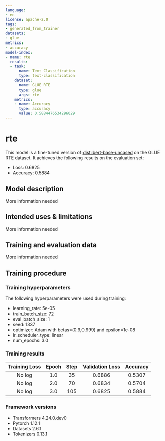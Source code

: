 ```yaml
---
language:
- en
license: apache-2.0
tags:
- generated_from_trainer
datasets:
- glue
metrics:
- accuracy
model-index:
- name: rte
  results:
  - task:
      name: Text Classification
      type: text-classification
    dataset:
      name: GLUE RTE
      type: glue
      args: rte
    metrics:
    - name: Accuracy
      type: accuracy
      value: 0.5884476534296029
---
```


<!-- This model card has been generated automatically according to the information the Trainer had access to. You
should probably proofread and complete it, then remove this comment. -->

# rte

This model is a fine-tuned version of [distilbert-base-uncased](https://huggingface.co/distilbert-base-uncased) on the GLUE RTE dataset.
It achieves the following results on the evaluation set:
- Loss: 0.6825
- Accuracy: 0.5884

## Model description

More information needed

## Intended uses & limitations

More information needed

## Training and evaluation data

More information needed

## Training procedure

### Training hyperparameters

The following hyperparameters were used during training:
- learning_rate: 5e-05
- train_batch_size: 72
- eval_batch_size: 1
- seed: 1337
- optimizer: Adam with betas=(0.9,0.999) and epsilon=1e-08
- lr_scheduler_type: linear
- num_epochs: 3.0

### Training results

| Training Loss | Epoch | Step | Validation Loss | Accuracy |
|:-------------:|:-----:|:----:|:---------------:|:--------:|
| No log        | 1.0   | 35   | 0.6886          | 0.5307   |
| No log        | 2.0   | 70   | 0.6834          | 0.5704   |
| No log        | 3.0   | 105  | 0.6825          | 0.5884   |


### Framework versions

- Transformers 4.24.0.dev0
- Pytorch 1.12.1
- Datasets 2.6.1
- Tokenizers 0.13.1
